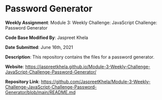 # Password Generator

**Weekly Assignment**: Module 3: Weekly Challenge: JavaScript Challenge: Password Generator

**Code Base Modified By**: Jaspreet Khela

**Date Submitted**: June 16th, 2021

**Description**: This repository contains the files for a password generator.

**Website**: https://jaspreetkhela.github.io/Module-3-Weekly-Challenge-JavaScript-Challenge-Password-Generator/

**Repository Link**: https://github.com/JaspreetKhela/Module-3-Weekly-Challenge-JavaScript-Challenge-Password-Generator/blob/main/README.md
